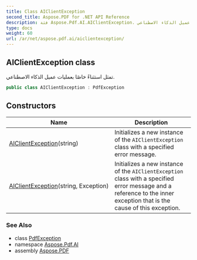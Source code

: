 ```yaml
---
title: Class AIClientException
second_title: Aspose.PDF for .NET API Reference
description: فئة Aspose.Pdf.AI.AIClientException. تمثل استثناءً خاصًا بعمليات عميل الذكاء الاصطناعي
type: docs
weight: 60
url: /ar/net/aspose.pdf.ai/aiclientexception/
---
```

## AIClientException class

تمثل استثناءً خاصًا بعمليات عميل الذكاء الاصطناعي.

```csharp
public class AIClientException : PdfException
```

## Constructors

| Name | Description |
| --- | --- |
| [AIClientException](aiclientexception/#constructor)(string) | Initializes a new instance of the `AIClientException` class with a specified error message. |
| [AIClientException](aiclientexception/#constructor_1)(string, Exception) | Initializes a new instance of the `AIClientException` class with a specified error message and a reference to the inner exception that is the cause of this exception. |

### See Also

* class [PdfException](../../aspose.pdf/pdfexception/)
* namespace [Aspose.Pdf.AI](../../aspose.pdf.ai/)
* assembly [Aspose.PDF](../../)